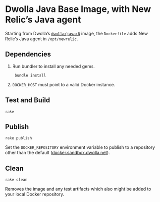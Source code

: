 # Dwolla Java Base Image, with New Relic’s Java agent

Starting from Dwolla’s [`dwolla/java:8`](https://github.com/Dwolla/docker-java/blob/master/Dockerfile) image, the `Dockerfile` adds New Relic’s Java agent in `/opt/newrelic`.

## Dependencies
1. Run bundler to install any needed gems.

        bundle install
2. `DOCKER_HOST` must point to a valid Docker instance.

## Test and Build

    rake

## Publish

    rake publish

Set the `DOCKER_REPOSITORY` environment variable to publish to a repository other than the default ([docker.sandbox.dwolla.net](https://docker.sandbox.dwolla.net/ui)).

## Clean

    rake clean

Removes the image and any test artifacts which also might be added to your local Docker repository.
